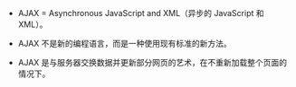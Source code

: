 * AJAX = Asynchronous JavaScript and XML（异步的 JavaScript 和 XML）。

* AJAX 不是新的编程语言，而是一种使用现有标准的新方法。

* AJAX 是与服务器交换数据并更新部分网页的艺术，在不重新加载整个页面的情况下。